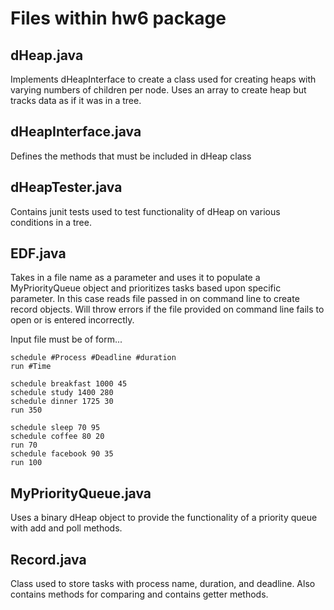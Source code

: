 # Files within hw6 package

## dHeap.java
Implements dHeapInterface to create a class used for creating heaps with varying numbers of children per node. Uses an array to create heap but tracks data as if it was in a tree.

## dHeapInterface.java
Defines the methods that must be included in dHeap class

## dHeapTester.java
Contains junit tests used to test functionality of dHeap on various conditions in a tree.

## EDF.java
Takes in a file name as a parameter and uses it to populate a MyPriorityQueue object and prioritizes tasks based upon specific parameter. In this case reads file passed in on command line to create record objects. Will throw errors if the file provided on command line fails to open or is entered incorrectly. 

Input file must be of form...
```
schedule #Process #Deadline #duration
run #Time

schedule breakfast 1000 45
schedule study 1400 280
schedule dinner 1725 30
run 350 

schedule sleep 70 95
schedule coffee 80 20
run 70
schedule facebook 90 35
run 100
```

## MyPriorityQueue.java
Uses a binary dHeap object to provide the functionality of a priority queue with add and poll methods.

## Record.java
Class used to store tasks with process name, duration, and deadline. Also contains methods for comparing and contains getter methods.
